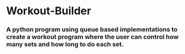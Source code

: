 # Workout-Builder
### A python program using queue based implementations to create a workout program where the user can control how many sets and how long to do each set.

